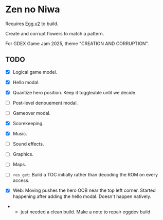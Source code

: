 # Zen no Niwa

Requires [Egg v2](https://github.com/aksommerville/egg2) to build.

Create and corrupt flowers to match a pattern.

For GDEX Game Jam 2025, theme "CREATION AND CORRUPTION".

## TODO

 - [x] Logical game model.
 - [x] Hello modal.
 - [x] Quantize hero position. Keep it toggleable until we decide.
 - [ ] Post-level denouement modal.
 - [ ] Gameover modal.
 - [x] Scorekeeping.
 - [x] Music.
 - [ ] Sound effects.
 - [ ] Graphics.
 - [ ] Maps.
 - [ ] `res_get`: Build a TOC initially rather than decoding the ROM on every access.
 
 - [x] Web: Moving pushes the hero OOB near the top left corner. Started happening after adding the hello modal. Doesn't happen natively.
 - - just needed a clean build. Make a note to repair eggdev build
